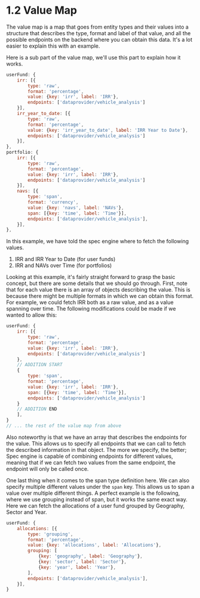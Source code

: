 # 1.2 Value Map
The value map is a map that goes from entity types and their values into a structure that describes the type, format and label of that value, and all the possible endpoints on the backend where you can obtain this data. It's a lot easier to explain this with an example.

Here is a sub part of the value map, we'll use this part to explain how it works.
```javascript
userFund: {
    irr: [{
        type: 'raw',
        format: 'percentage',
        value: {key: 'irr', label: 'IRR'},
        endpoints: ['dataprovider/vehicle_analysis']
    }],
    irr_year_to_date: [{
        type: 'raw',
        format: 'percentage',
        value: {key: 'irr_year_to_date', label: 'IRR Year to Date'},
        endpoints: ['dataprovider/vehicle_analysis']
    }],
},
portfolio: {
    irr: [{
        type: 'raw',
        format: 'percentage',
        value: {key: 'irr', label: 'IRR'},
        endpoints: ['dataprovider/vehicle_analysis']
    }],
    navs: [{
        type: 'span',
        format: 'currency',
        value: {key: 'navs', label: 'NAVs'},
        span: [{key: 'time', label: 'Time'}],
        endpoints: ['dataprovider/vehicle_analysis'],
    }],
},
```

In this example, we have told the spec engine where to fetch the following values.

1. IRR and IRR Year to Date (for user funds)
2. IRR and NAVs over Time (for portfolios)

Looking at this example, it's fairly straight forward to grasp the basic concept, but there are some details that we should go through. First, note that for each value there is an array of objects describing the value. This is because there might be multiple formats in which we can obtain this format. For example, we could fetch IRR both as a raw value, and as a value spanning over time. The following modifications could be made if we wanted to allow this:
```javascript
userFund: {
    irr: [{
        type: 'raw',
        format: 'percentage',
        value: {key: 'irr', label: 'IRR'},
        endpoints: ['dataprovider/vehicle_analysis']
    },
    // ADDITION START
    {
        type: 'span',
        format: 'percentage',
        value: {key: 'irr', label: 'IRR'},
        span: [{key: 'time', label: 'Time'}],
        endpoints: ['dataprovider/vehicle_analysis']
    }
    // ADDITION END
    ],
}
// ... the rest of the value map from above
```

Also noteworthy is that we have an array that describes the endpoints for the value. This allows us to specify all endpoints that we can call to fetch the described information in that object. The more we specify, the better; Spec engine is capable of combining endpoints for different values, meaning that if we can fetch two values from the same endpoint, the endpoint will only be called once.

One last thing when it comes to the span type definition here. We can also specify multiple different values under the `span` key. This allows us to span a value over multiple different things. A perfect example is the following, where we use grouping instead of span, but it works the same exact way. Here we can fetch the allocations of a user fund grouped by Geography, Sector and Year.
```javascript
userFund: {
    allocations: [{
        type: 'grouping',
        format: 'percentage',
        value: {key: 'allocations', label: 'Allocations'},
        grouping: [
            {key: 'geography', label: 'Geography'},
            {key: 'sector', label: 'Sector'},
            {key: 'year', label: 'Year'},
        ],
        endpoints: ['dataprovider/vehicle_analysis'],
    }],
}
```
